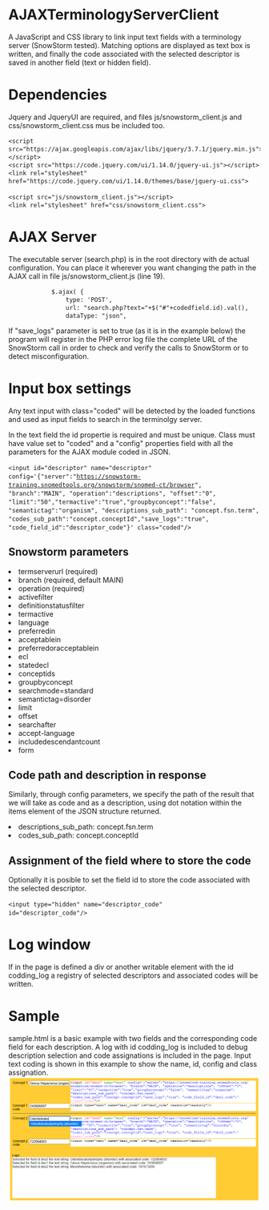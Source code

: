 # AJAXTerminologyServerClient
A JavaScript and CSS library to link input text fields with a terminology server (SnowStorm tested). Matching options are displayed as text box is written, and finally the code associated with the selected descriptor is saved in another field (text or hidden field).
# Dependencies
Jquery and JqueryUI are required, and files js/snowstorm_client.js and css/snowstorm_client.css mus be included too.

	<script src="https://ajax.googleapis.com/ajax/libs/jquery/3.7.1/jquery.min.js"></script>
	<script src="https://code.jquery.com/ui/1.14.0/jquery-ui.js"></script>
	<link rel="stylesheet" href="https://code.jquery.com/ui/1.14.0/themes/base/jquery-ui.css">

	<script src="js/snowstorm_client.js"></script>
	<link rel="stylesheet" href="css/snowstorm_client.css">

 # AJAX Server

 The executable server (search.php) is in the root directory with de actual configuration. You can place it wherever you want changing the path in the AJAX call in file js/snowstorm_client.js (line 19).

 				$.ajax( {
					type: 'POST',
					url: "search.php?text="+$("#"+codedfield.id).val(),
					dataType: "json",

If "save_logs" parameter is set to true (as it is in the example below) the program will register in the PHP error log file the complete URL of the SnowStorm call in order to check and verify the calls to SnowStorm or to detect misconfiguration.

# Input box settings

Any text input with class="coded" will be detected by the loaded functions and used as input fields to search in the terminolgy server. 

In the text field the id propertie is required and must be unique. Class must have value set to "coded" and a "config" properties field with all the parameters for the AJAX module coded in JSON.

<code>&lt;input id="descriptor" name="descriptor" config='{"server":"https://snowstorm-training.snomedtools.org/snowstorm/snomed-ct/browser", "branch":"MAIN", "operation":"descriptions", "offset":"0", "limit":"50","termactive":"true","groupbyconcept":"false", "semantictag":"organism", "descriptions_sub_path": "concept.fsn.term", "codes_sub_path":"concept.conceptId","save_logs":"true", "code_field_id":"descriptor_code"}' class="coded"/></code>

## Snowstorm parameters

<li>termserverurl (required)
<li>branch (required, default MAIN)
<li>operation (required)
<li>activefilter
<li>definitionstatusfilter
<li>termactive
<li>language
<li>preferredin
<li>acceptablein
<li>preferredoracceptablein
<li>ecl
<li>statedecl
<li>conceptids
<li>groupbyconcept
<li>searchmode=standard
<li>semantictag=disorder
<li>limit
<li>offset
<li>searchafter
<li>accept-language
<li>includedescendantcount
<li>form

## Code path and description in response
Similarly, through config parameters, we specify the path of the result that we will take as code and as a description, using dot notation within the items element of the JSON structure returned.

<li>descriptions_sub_path: concept.fsn.term
<li>codes_sub_path: concept.conceptId

## Assignment of the field where to store the code
Optionally it is posible to set the field id to store the code associated with the selected descriptor.

<code>&lt;input type="hidden" name="descriptor_code" id="descriptor_code"/></code>

# Log window

If in the page is defined a div or another writable element with the id codding_log a registry of selected descriptors and associated codes will be written.

# Sample

sample.html is a basic example with two fields and the corresponding code field for each description. A log with id codding_log is included to debug description selection and code assignations is included in the page.
Input text coding is shown in this example to show the name, id, config and class assignation.
![logo](/sample.png "Sample File Screenshot")


